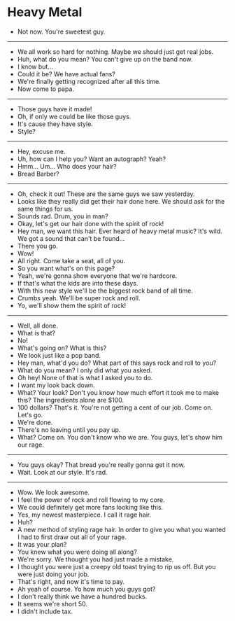 # Heavy Metal

- Not now. You're sweetest guy.
***
- We all work so hard for nothing. Maybe we should just get real jobs.
- Huh, what do you mean? You can't give up on the band now.
- I know but...
- Could it be? We have actual fans?
- We're finally getting recognized after all this time.
- Now come to papa.
***
- Those guys have it made!
- Oh, if only we could be like those guys.
- It's cause they have style.
- Style?
***
- Hey, excuse me.
- Uh, how can I help you? Want an autograph? Yeah?
- Hmm... Um... Who does your hair?
- Bread Barber?
***
- Oh, check it out! These are the same guys we saw yesterday.
- Looks like they really did get their hair done here. We should ask for the same things for us.
- Sounds rad. Drum, you in man?
- Okay, let's get our hair done with the spirit of rock!
- Hey man, we want this hair. Ever heard of heavy metal music? It's wild. We got a sound that can't be found...
- There you go.
- Wow!
- All right. Come take a seat, all of you.
- So you want what's on this page?
- Yeah, we're gonna show everyone that we're hardcore.
- If that's what the kids are into these days.
- With this new style we'll be the biggest rock band of all time.
- Crumbs yeah. We'll be super rock and roll.
- Yo, we'll show them the spirit of rock!
***
- Well, all done.
- What is that?
- No!
- What's going on? What is this?
- We look just like a pop band.
- Hey man, what'd you do? What part of this says rock and roll to you?
- What do you mean? I only did what you asked.
- Oh hey! None of that is what I asked you to do.
- I want my look back down.
- What? Your look? Don't you know how much effort it took me to make this? The ingredients alone are $100.
- 100 dollars? That's it. You're not getting a cent of our job. Come on. Let's go.
- We're done.
- There's no leaving until you pay up.
- What? Come on. You don't know who we are. You guys, let's show him our rage.
***
- You guys okay? That bread you're really gonna get it now.
- Wait. Look at our style. It's rad.
***
- Wow. We look awesome.
- I feel the power of rock and roll flowing to my core.
- We could definitely get more fans looking like this.
- Yes, my newest masterpiece. I call it rage hair.
- Huh?
- A new method of styling rage hair. In order to give you what you wanted I had to first draw out all of your rage.
- It was your plan?
- You knew what you were doing all along?
- We're sorry. We thought you had just made a mistake.
- I thought you were just a creepy old toast trying to rip us off. But you were just doing your job.
- That's right, and now it's time to pay.
- Ah yeah of course. Yo how much you guys got?
- I don't really think we have a hundred bucks.
- It seems we're short 50.
- I didn't include tax.
